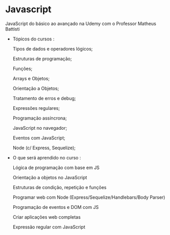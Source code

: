 # Javascript
JavaScript do básico ao avançado na Udemy com o Professor Matheus Battisti

* Tópicos do cursos : 

  Tipos de dados e operadores lógicos;

  Estruturas de programação;

  Funções;

  Arrays e Objetos;

  Orientação a Objetos;

  Tratamento de erros e debug;

  Expressões regulares;

  Programação assíncrona;

  JavaScript no navegador;

  Eventos com JavaScript;

  Node (c/ Express, Sequelize);

* O que será aprendido no curso :
  
  Lógica de programação com base em JS
   
   Orientação a objetos no JavaScript
   
   Estruturas de condição, repetição e funções
   
   Programar web com Node (Express/Sequelize/Handlebars/Body Parser)
   
   Programação de eventos e DOM com JS
   
   Criar aplicações web completas
   
   Expressão regular com JavaScript

